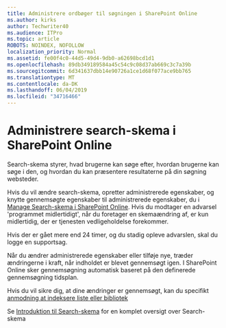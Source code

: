 ```yaml
---
title: Administrere ordbøger til søgningen i SharePoint Online
ms.author: kirks
author: Techwriter40
ms.audience: ITPro
ms.topic: article
ROBOTS: NOINDEX, NOFOLLOW
localization_priority: Normal
ms.assetid: fe00f4c0-44d5-49d4-9db0-a62698bcd1d1
ms.openlocfilehash: 89db349189584a45c54c9c08d37ab669c3c7a39b
ms.sourcegitcommit: 6d341637dbb14e90726a1ce1d68f077ace9bb765
ms.translationtype: MT
ms.contentlocale: da-DK
ms.lasthandoff: 06/04/2019
ms.locfileid: "34716466"
---
```

# <a name="manage-search-schema-in-sharepoint-online"></a>Administrere search-skema i SharePoint Online

Search-skema styrer, hvad brugerne kan søge efter, hvordan brugerne kan søge i den, og hvordan du kan præsentere resultaterne på din søgning websteder. 

Hvis du vil ændre search-skema, opretter administrerede egenskaber, og knytte gennemsøgte egenskaber til administrerede egenskaber, du i [Manage Search-skema i SharePoint Online](https://docs.microsoft.com/en-us/sharepoint/manage-search-schema). Hvis du modtager en advarsel 'programmet midlertidigt', når du foretager en skemaændring af, er kun midlertidig, der er tjenesten vedligeholdelse forekommer. 

Hvis der er gået mere end 24 timer, og du stadig opleve advarslen, skal du logge en supportsag.

Når du ændrer administrerede egenskaber eller tilføje nye, træder ændringerne i kraft, når indholdet er blevet gennemsøgt igen. I SharePoint Online sker gennemsøgning automatisk baseret på den definerede gennemsøgning tidsplan.

Hvis du vil sikre dig, at dine ændringer er gennemsøgt, kan du specifikt [anmodning at indeksere liste eller bibliotek](https://docs.microsoft.com/en-us/sharepoint/manage-search-schema#request-re-indexing-of-a-document-library-or-list) 

Se [Introduktion til Search-skema](https://blogs.technet.microsoft.com/tothesharepoint/2012/11/25/introducing-search-schema-for-sharepoint-2013/) for en komplet oversigt over Search-skema 

